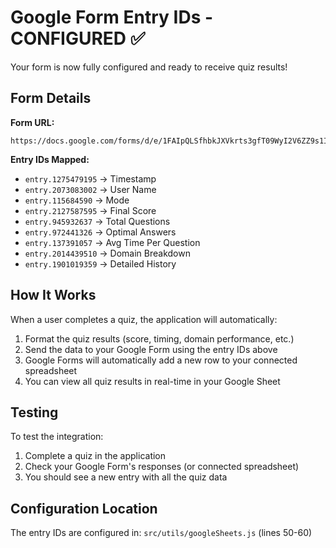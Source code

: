# Google Form Entry IDs - CONFIGURED ✅

Your form is now fully configured and ready to receive quiz results!

## Form Details

**Form URL:**
```
https://docs.google.com/forms/d/e/1FAIpQLSfhbkJXVkrts3gfT09WyI2V6ZZ9s1IZYJekyX3oStGrqXk4rg/formResponse
```

**Entry IDs Mapped:**
- `entry.1275479195` → Timestamp
- `entry.2073083002` → User Name
- `entry.115684590` → Mode
- `entry.2127587595` → Final Score
- `entry.945932637` → Total Questions
- `entry.972441326` → Optimal Answers
- `entry.137391057` → Avg Time Per Question
- `entry.2014439510` → Domain Breakdown
- `entry.1901019359` → Detailed History

## How It Works

When a user completes a quiz, the application will automatically:

1. Format the quiz results (score, timing, domain performance, etc.)
2. Send the data to your Google Form using the entry IDs above
3. Google Forms will automatically add a new row to your connected spreadsheet
4. You can view all quiz results in real-time in your Google Sheet

## Testing

To test the integration:

1. Complete a quiz in the application
2. Check your Google Form's responses (or connected spreadsheet)
3. You should see a new entry with all the quiz data

## Configuration Location

The entry IDs are configured in: `src/utils/googleSheets.js` (lines 50-60)
